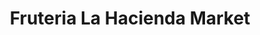 ---
title: "Fruteria La Hacienda Market"
url: /north-miami-beach/fruteria-la-hacienda-market/
shop: Gemüse & Obst
---